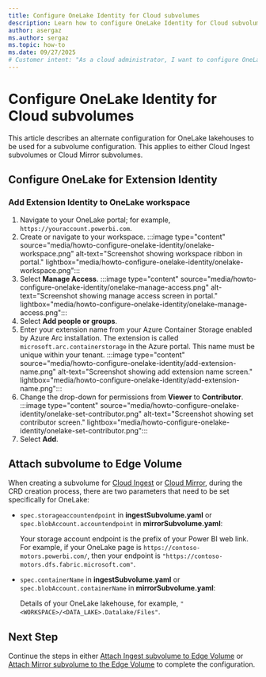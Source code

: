 ```yaml
---
title: Configure OneLake Identity for Cloud subvolumes
description: Learn how to configure OneLake Identity for Cloud subvolumes in Azure Container Storage enabled by Azure Arc.
author: asergaz
ms.author: sergaz
ms.topic: how-to
ms.date: 09/27/2025
# Customer intent: "As a cloud administrator, I want to configure OneLake Identity for Cloud subvolumes in Azure Container Storage enabled by Azure Arc."
---
```


# Configure OneLake Identity for Cloud subvolumes

This article describes an alternate configuration for OneLake lakehouses to be used for a subvolume configuration. This applies to either Cloud Ingest subvolumes or Cloud Mirror subvolumes.

## Configure OneLake for Extension Identity

### Add Extension Identity to OneLake workspace

1. Navigate to your OneLake portal; for example, `https://youraccount.powerbi.com`.
1. Create or navigate to your workspace.
   :::image type="content" source="media/howto-configure-onelake-identity/onelake-workspace.png" alt-text="Screenshot showing workspace ribbon in portal." lightbox="media/howto-configure-onelake-identity/onelake-workspace.png":::
1. Select **Manage Access**.
   :::image type="content" source="media/howto-configure-onelake-identity/onelake-manage-access.png" alt-text="Screenshot showing manage access screen in portal." lightbox="media/howto-configure-onelake-identity/onelake-manage-access.png":::
1. Select **Add people or groups**.
1. Enter your extension name from your Azure Container Storage enabled by Azure Arc installation. The extension is called `microsoft.arc.containerstorage` in the Azure portal. This name must be unique within your tenant.
   :::image type="content" source="media/howto-configure-onelake-identity/add-extension-name.png" alt-text="Screenshot showing add extension name screen." lightbox="media/howto-configure-onelake-identity/add-extension-name.png":::
1. Change the drop-down for permissions from **Viewer** to **Contributor**.
   :::image type="content" source="media/howto-configure-onelake-identity/onelake-set-contributor.png" alt-text="Screenshot showing set contributor screen." lightbox="media/howto-configure-onelake-identity/onelake-set-contributor.png":::
1. Select **Add**.

## Attach subvolume to Edge Volume

When creating a subvolume for [Cloud Ingest](howto-configure-cloud-ingest-subvolumes.md#attach-ingest-subvolume-to-edge-volume) or [Cloud Mirror](howto-configure-cloud-mirror-subvolumes.md#attach-mirror-subvolume-to-the-edge-volume), during the CRD creation process, there are two parameters that need to be set specifically for OneLake:

- `spec.storageaccountendpoint` in **ingestSubvolume.yaml** or `spec.blobAccount.accountendpoint` in **mirrorSubvolume.yaml**: 
    
    Your storage account endpoint is the prefix of your Power BI web link. For example, if your OneLake page is `https://contoso-motors.powerbi.com/`, then your endpoint is `"https://contoso-motors.dfs.fabric.microsoft.com"`.

- `spec.containerName` in **ingestSubvolume.yaml** or `spec.blobAccount.containerName` in **mirrorSubvolume.yaml**: 

    Details of your OneLake lakehouse, for example, `"<WORKSPACE>/<DATA_LAKE>.Datalake/Files"`.

## Next Step

Continue the steps in either [Attach Ingest subvolume to Edge Volume](howto-configure-cloud-ingest-subvolumes.md#attach-ingest-subvolume-to-edge-volume) or [Attach Mirror subvolume to the Edge Volume](howto-configure-cloud-mirror-subvolumes.md#attach-mirror-subvolume-to-the-edge-volume) to complete the configuration.